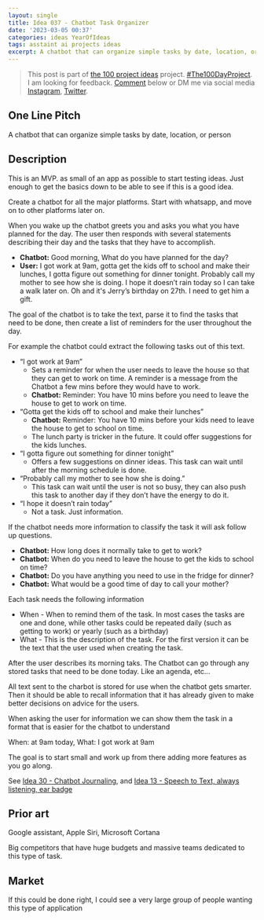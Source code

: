 ```yaml
---
layout: single
title: Idea 037 - Chatbot Task Organizer
date: '2023-03-05 00:37'
categories: ideas YearOfIdeas
tags: asstaint ai projects ideas
excerpt: A chatbot that can organize simple tasks by date, location, or person
---
```


> This post is part of [the 100 project ideas](/projects/2023-100-ideas/) project. [#The100DayProject](https://www.the100dayproject.org/). I am looking for feedback. <a href='#utterances-comments'>Comment</a> below or DM me via social media <a href="https://instagram.com/funvill" rel="nofollow noopener noreferrer"><i class="fab fa-fw fa-instagram" aria-hidden="true"></i><span class="label">Instagram</span></a>, <a href="https://twitter.com/funvill" rel="nofollow noopener noreferrer"><i class="fab fa-fw fa-twitter" aria-hidden="true"></i><span class="label">Twitter</span></a>.

## One Line Pitch

A chatbot that can organize simple tasks by date, location, or person

## Description

This is an MVP. as small of an app as possible to start testing ideas. Just enough to get the basics down to be able to see if this is a good idea.

Create a chatbot for all the major platforms. Start with whatsapp, and move on to other platforms later on.

When you wake up the chatbot greets you and asks you what you have planned for the day. The user then responds with several statements describing their day and the tasks that they have to accomplish.

- **Chatbot:** Good morning, What do you have planned for the day?
- **User:** I got work at 9am, gotta get the kids off to school and make their lunches, I gotta figure out something for dinner tonight. Probably call my mother to see how she is doing. I hope it doesn’t rain today so I can take a walk later on. Oh and it's Jerry’s birthday on 27th. I need to get him a gift.

The goal of the chatbot is to take the text, parse it to find the tasks that need to be done, then create a list of reminders for the user throughout the day.

For example the chatbot could extract the following tasks out of this text.

- “I got work at 9am”
  - Sets a reminder for when the user needs to leave the house so that they can get to work on time. A reminder is a message from the Chatbot a few mins before they would have to work.
  - **Chatbot:** Reminder: You have 10 mins before you need to leave the house to get to work on time.
- “Gotta get the kids off to school and make their lunches”
  - **Chatbot:** Reminder: You have 10 mins before your kids need to leave the house to get to school on time.
  - The lunch party is tricker in the future. It could offer suggestions for the kids lunches.
- “I gotta figure out something for dinner tonight”
  - Offers a few suggestions on dinner ideas. This task can wait until after the morning schedule is done.
- “Probably call my mother to see how she is doing.”
  - This task can wait until the user is not so busy, they can also push this task to another day if they don’t have the energy to do it.
- “I hope it doesn’t rain today”
  - Not a task. Just information.

If the chatbot needs more information to classify the task it will ask follow up questions.

- **Chatbot:** How long does it normally take to get to work?
- **Chatbot:** When do you need to leave the house to get the kids to school on time?
- **Chatbot:** Do you have anything you need to use in the fridge for dinner?
- **Chatbot:** What would be a good time of day to call your mother?

Each task needs the following information

- When - When to remind them of the task. In most cases the tasks are one and done, while other tasks could be repeated daily (such as getting to work) or yearly (such as a birthday)
- What - This is the description of the task. For the first version it can be the text that the user used when creating the task.

After the user describes its morning taks. The Chatbot can go through any stored tasks that need to be done today. Like an agenda, etc...

All text sent to the charbot is stored for use when the chatbot gets smarter. Then it should be able to recall information that it has already given to make better decisions on advice for the users.

When asking the user for information we can show them the task in a format that is easier for the chatbot to understand

When: at 9am today, What: I got work at 9am

The goal is to start small and work up from there adding more features as you go along.

See [Idea 30 - Chatbot Journaling](https://blog.abluestar.com/idea030-chatbot-journaling/), and [Idea 13 - Speech to Text, always listening, ear badge](https://blog.abluestar.com/idea013-speech-to-text-always-listening-ear-badge/)

## Prior art

Google assistant, Apple Siri, Microsoft Cortana

Big competitors that have huge budgets and massive teams dedicated to this type of task.

## Market

If this could be done right, I could see a very large group of people wanting this type of application
